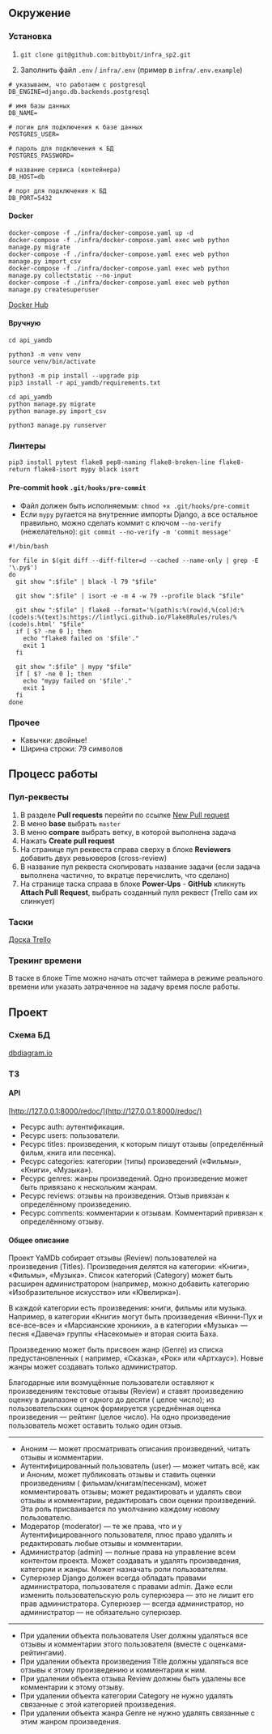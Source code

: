 ## Окружение

### Установка

1. `git clone git@github.com:bitbybit/infra_sp2.git`

2. Заполнить файл `.env` / `infra/.env` (пример в `infra/.env.example`)

```
# указываем, что работаем с postgresql
DB_ENGINE=django.db.backends.postgresql

# имя базы данных
DB_NAME=

# логин для подключения к базе данных
POSTGRES_USER=

# пароль для подключения к БД
POSTGRES_PASSWORD=

# название сервиса (контейнера)
DB_HOST=db

# порт для подключения к БД
DB_PORT=5432
```

#### Docker

```
docker-compose -f ./infra/docker-compose.yaml up -d
docker-compose -f ./infra/docker-compose.yaml exec web python manage.py migrate
docker-compose -f ./infra/docker-compose.yaml exec web python manage.py import_csv
docker-compose -f ./infra/docker-compose.yaml exec web python manage.py collectstatic --no-input
docker-compose -f ./infra/docker-compose.yaml exec web python manage.py createsuperuser
```

[Docker Hub](https://hub.docker.com/repository/docker/hubhubhubhub/api_yamdb)

#### Вручную

```
cd api_yamdb

python3 -m venv venv
source venv/bin/activate

python3 -m pip install --upgrade pip
pip3 install -r api_yamdb/requirements.txt

cd api_yamdb
python manage.py migrate
python manage.py import_csv

python3 manage.py runserver
```

### Линтеры

```
pip3 install pytest flake8 pep8-naming flake8-broken-line flake8-return flake8-isort mypy black isort
```

#### Pre-commit hook `.git/hooks/pre-commit`

- Файл должен быть исполняемым: `chmod +x .git/hooks/pre-commit`
- Если `mypy` ругается на внутренние импорты Django, а все остальное правильно,
  можно сделать коммит с ключом `--no-verify`
  (нежелательно): `git commit --no-verify -m 'commit message'`

```
#!/bin/bash

for file in $(git diff --diff-filter=d --cached --name-only | grep -E '\.py$')
do
  git show ":$file" | black -l 79 "$file"
  
  git show ":$file" | isort -e -m 4 -w 79 --profile black "$file"
  
  git show ":$file" | flake8 --format='%(path)s:%(row)d,%(col)d:%(code)s:%(text)s:https://lintlyci.github.io/Flake8Rules/rules/%(code)s.html' "$file"
  if [ $? -ne 0 ]; then
    echo "flake8 failed on '$file'."
    exit 1
  fi

  git show ":$file" | mypy "$file"
  if [ $? -ne 0 ]; then
    echo "mypy failed on '$file'."
    exit 1
  fi
done
```

### Прочее

- Кавычки: двойные!
- Ширина строки: 79 символов

## Процесс работы

### Пул-реквесты

1. В разделе **Pull requests** перейти по
   ссылке [New Pull request](https://github.com/bitbybit/api_yamdb/compare)
2. В меню **base** выбрать `master`
3. В меню **compare** выбрать ветку, в которой выполнена задача
4. Нажать **Create pull request**
5. На странице пул реквеста справа сверху в блоке **Reviewers** добавить двух
   ревьюверов (cross-review)
6. В название пул реквеста скопировать название задачи (если задача выполнена
   частично, то вкратце перечислить, что сделано)
7. На странице таска справа в блоке **Power-Ups** - **GitHub** кликнуть
   **Attach Pull Request**, выбрать созданный пулл реквест
   (Trello сам их слинкует)

### Таски

[Доска Trello](https://trello.com/b/kRfvsbX6/apiyamdb)

### Трекинг времени

В таске в блоке Time можно начать отсчет таймера в режиме реального времени или
указать затраченное на задачу время после работы.

## Проект

### Схема БД

[dbdiagram.io](https://dbdiagram.io/d/6255ba562514c979031aa7f4)

### ТЗ

#### API

[http://127.0.0.1:8000/redoc/](http://127.0.0.1:8000/redoc/)

- Ресурс auth: аутентификация.
- Ресурс users: пользователи.
- Ресурс titles: произведения, к которым пишут отзывы (определённый фильм,
  книга или песенка).
- Ресурс categories: категории (типы) произведений («Фильмы», «Книги»,
  «Музыка»).
- Ресурс genres: жанры произведений. Одно произведение может быть привязано к
  нескольким жанрам.
- Ресурс reviews: отзывы на произведения. Отзыв привязан к определённому
  произведению.
- Ресурс comments: комментарии к отзывам. Комментарий привязан к определённому
  отзыву.

#### Общее описание

Проект YaMDb собирает отзывы (Review) пользователей на произведения (Titles).
Произведения делятся на категории: «Книги», «Фильмы», «Музыка». Список
категорий (Category) может быть расширен администратором (например, можно
добавить категорию «Изобразительное искусство» или «Ювелирка»).

В каждой категории есть произведения: книги, фильмы или музыка. Например, в
категории «Книги» могут быть произведения «Винни-Пух и все-все-все» и
«Марсианские хроники», а в категории «Музыка» — песня «Давеча» группы
«Насекомые» и вторая сюита Баха.

Произведению может быть присвоен жанр (Genre) из списка предустановленных (
например, «Сказка», «Рок» или «Артхаус»). Новые жанры может создавать только
администратор.

Благодарные или возмущённые пользователи оставляют к произведениям текстовые
отзывы (Review) и ставят произведению оценку в диапазоне от одного до десяти (
целое число); из пользовательских оценок формируется усреднённая оценка
произведения — рейтинг (целое число). На одно произведение пользователь может
оставить только один отзыв.

---

- Аноним — может просматривать описания произведений, читать отзывы и
  комментарии.
- Аутентифицированный пользователь (user) — может читать всё, как и Аноним,
  может публиковать отзывы и ставить оценки произведениям (
  фильмам/книгам/песенкам), может комментировать отзывы; может редактировать и
  удалять свои отзывы и комментарии, редактировать свои оценки произведений.
  Эта роль присваивается по умолчанию каждому новому пользователю.
- Модератор (moderator) — те же права, что и у Аутентифицированного
  пользователя, плюс право удалять и редактировать любые отзывы и комментарии.
- Администратор (admin) — полные права на управление всем контентом проекта.
  Может создавать и удалять произведения, категории и жанры. Может назначать
  роли пользователям.
- Суперюзер Django должен всегда обладать правами администратора, пользователя
  с правами admin. Даже если изменить пользовательскую роль суперюзера — это не
  лишит его прав администратора. Суперюзер — всегда администратор, но
  администратор — не обязательно суперюзер.

---

- При удалении объекта пользователя User должны удаляться все отзывы и
  комментарии этого пользователя (вместе с оценками-рейтингами).
- При удалении объекта произведения Title должны удаляться все отзывы к этому
  произведению и комментарии к ним.
- При удалении объекта отзыва Review должны быть удалены все комментарии к
  этому отзыву.
- При удалении объекта категории Category не нужно удалять связанные с этой
  категорией произведения.
- При удалении объекта жанра Genre не нужно удалять связанные с этим жанром
  произведения.

